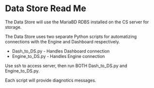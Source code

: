 # Data Store Read Me

The Data Store will use the MariaBD RDBS installed on the CS server for storage.

The Data Store uses two separate Python scripts for automatizing connections with the Engine and Dashboard respectively.
- Dash_to_DS.py - Handles Dashboard connection
- Engine_to_DS.py -  Handles Engine connection

Use ssh to access server, then run BOTH Dash_to_DS.py and Engine_to_DS.py.

Each script will provide diagnotics messages.
